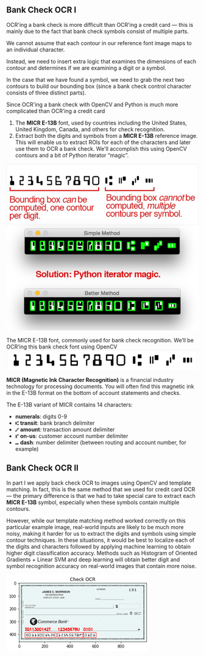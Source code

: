 
## Bank Check OCR I

OCR'ing a bank check is more difficult than OCR’ing a credit card — this is mainly due to the fact that bank check symbols consist of multiple parts.

We cannot assume that each contour in our reference font image maps to an individual character.

Instead, we need to insert extra logic that examines the dimensions of each contour and determines if we are examining a digit or a symbol.

In the case that we have found a symbol, we need to grab the next two contours to build our bounding box (since a bank check control character consists of three distinct parts).

Since OCR'ing a bank check with OpenCV and Python is much more complicated than OCR’ing a credit card

1. The **MICR E-13B** font, used by countries including the United States, United Kingdom, Canada, and others for check recognition.
2. Extract both the digits and symbols from a **MICR E-13B** reference image. This will enable us to extract ROIs for each of the characters and later use them to OCR a bank check. We'll accomplish this using OpenCV contours and a bit of Python iterator “magic”.

![](https://github.com/shejz/OCR/blob/main/OCR%20Bank%20Check/Bank%20Check%20OCR%20Part%20I/iterator%20magic.jpg)


The MICR E-13B font, commonly used for bank check recognition. We’ll be OCR’ing this bank check font using OpenCV
![](https://github.com/shejz/OCR/blob/main/OCR%20Bank%20Check/Bank%20Check%20OCR%20Part%20I/MICR%20E-13B%20font.jpg)

**MICR (Magnetic Ink Character Recognition)** is a financial industry technology for processing documents. You will often find this magnetic ink in the E-13B format on the bottom of account statements and checks.

The E-13B variant of MICR contains 14 characters:

- **numerals**: digits 0-9
- ⑆ **transit**: bank branch delimiter
- ⑇ **amount**: transaction amount delimiter
- ⑈ **on-us**: customer account number delimiter
- ⑉ **dash**: number delimiter (between routing and account number, for example)

## Bank Check OCR II

In part I we apply back check OCR to images using OpenCV and template matching. In fact, this is the same method that we used for credit card OCR — the primary difference is that we had to take special care to extract each **MICR E-13B** symbol, especially when these symbols contain multiple contours. 

However, while our template matching method worked correctly on this particular example image, real-world inputs are likely to be much more noisy, making it harder for us to extract the digits and symbols using simple contour techniques. In these situations, it would be best to localize each of the digits and characters followed by applying machine learning to obtain higher digit classification accuracy. Methods such as Histogram of Oriented Gradients + Linear SVM and deep learning will obtain better digit and symbol recognition accuracy on real-world images that contain more noise.

![](https://github.com/shejz/OCR/blob/main/OCR%20Bank%20Check/Bank%20Check%20OCR%20Part%20II/check_ocr.png)
